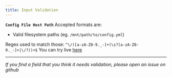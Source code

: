 ```yaml
---
title: Input Validation
---
```


**`Config File Host Path`**
Accepted formats are:

- Valid filesystem paths (eg. `/mnt/path/to/config.yml`)

Regex used to match those: `^\/([a-zA-Z0-9._-]+(\s?[a-zA-Z0-9._-]+|\/?))+$`
You can try live [here](https://regex101.com/r/9gwRQK/1)

---

_If you find a field that you think it needs validation, please open an issue on github_
